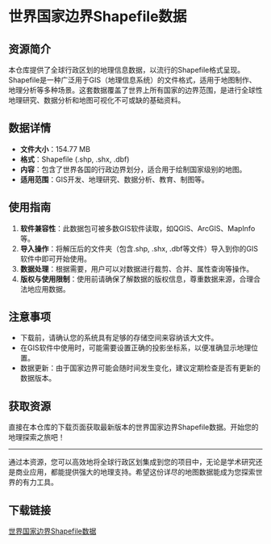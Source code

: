 # 世界国家边界Shapefile数据

## 资源简介

本仓库提供了全球行政区划的地理信息数据，以流行的Shapefile格式呈现。 Shapefile是一种广泛用于GIS（地理信息系统）的文件格式，适用于地图制作、地理分析等多种场景。这套数据覆盖了世界上所有国家的边界范围，是进行全球性地理研究、数据分析和地图可视化不可或缺的基础资料。

## 数据详情

- **文件大小**：154.77 MB
- **格式**：Shapefile (.shp, .shx, .dbf)
- **内容**：包含了世界各国的行政边界划分，适合用于绘制国家级别的地图。
- **适用范围**：GIS开发、地理研究、数据分析、教育、制图等。

## 使用指南

1. **软件兼容性**：此数据包可被多数GIS软件读取，如QGIS、ArcGIS、MapInfo等。
2. **导入操作**：将解压后的文件夹（包含.shp, .shx, .dbf等文件）导入到你的GIS软件中即可开始使用。
3. **数据处理**：根据需要，用户可以对数据进行裁剪、合并、属性查询等操作。
4. **版权与使用限制**：使用前请确保了解数据的版权信息，尊重数据来源，合理合法地应用数据。

## 注意事项

- 下载前，请确认您的系统具有足够的存储空间来容纳该大文件。
- 在GIS软件中使用时，可能需要设置正确的投影坐标系，以便准确显示地理位置。
- 数据更新：由于国家边界可能会随时间发生变化，建议定期检查是否有更新的数据版本。

## 获取资源

直接在本仓库的下载页面获取最新版本的世界国家边界Shapefile数据。开始您的地理探索之旅吧！

---

通过本资源，您可以高效地将全球行政区划集成到您的项目中，无论是学术研究还是商业应用，都能提供强大的地理支持。希望这份详尽的地图数据能成为您探索世界的有力工具。

## 下载链接

[世界国家边界Shapefile数据](https://pan.quark.cn/s/d29abd8c4909)